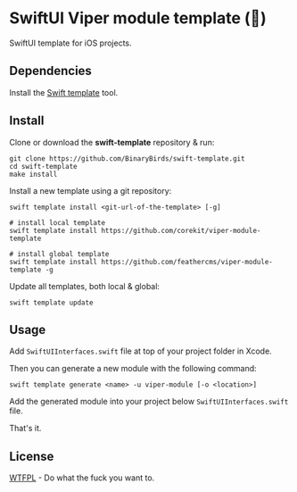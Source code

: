 # SwiftUI Viper module template (🦕)

SwiftUI template for iOS projects.

## Dependencies

Install the [Swift template](https://github.com/BinaryBirds/swift-template) tool.

## Install

Clone or download the **swift-template** repository & run:

```shell
git clone https://github.com/BinaryBirds/swift-template.git
cd swift-template
make install
```

Install a new template using a git repository:

``` 
swift template install <git-url-of-the-template> [-g]

# install local template
swift template install https://github.com/corekit/viper-module-template

# install global template
swift template install https://github.com/feathercms/viper-module-template -g
```
Update all templates, both local & global:
```shell
swift template update
```

## Usage

Add ```SwiftUIInterfaces.swift``` file at top of your project folder in Xcode.

Then you can generate a new module with the following command:

```shell
swift template generate <name> -u viper-module [-o <location>]
```
Add the generated module into your project below ```SwiftUIInterfaces.swift``` file.

That's it.

## License

[WTFPL](LICENSE) - Do what the fuck you want to.

